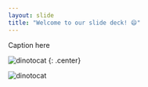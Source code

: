 ```yaml
---
layout: slide
title: "Welcome to our slide deck! 😄" 
---
```


Caption here

![dinotocat](https://octodex.github.com/images/dinotocat.png)
{: .center}

![dinotocat](https://octodex.github.com/images/dinotocat.png)